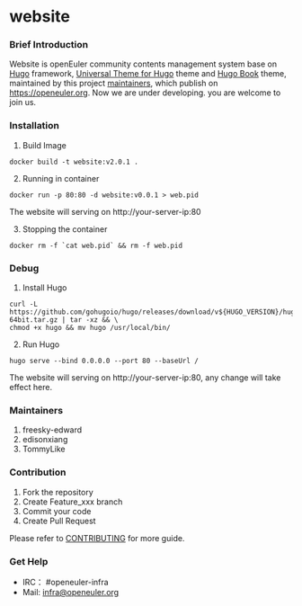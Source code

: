 # website

### Brief Introduction

Website is openEuler community contents management system base on [Hugo](https://gohugo.io/) framework, [Universal Theme for Hugo](https://github.com/devcows/hugo-universal-theme) theme and [Hugo Book](https://github.com/alex-shpak/hugo-book) theme, maintained by this project [maintainers](#Maintainers), which publish on https://openeuler.org. Now we are under developing. you are welcome to join us.

### Installation

1. Build Image

```
docker build -t website:v2.0.1 .
```

2. Running in container

```
docker run -p 80:80 -d website:v0.0.1 > web.pid
```

The website will serving on http://your-server-ip:80

3. Stopping the container

```
docker rm -f `cat web.pid` && rm -f web.pid
```

### Debug

1. Install Hugo

```
curl -L https://github.com/gohugoio/hugo/releases/download/v${HUGO_VERSION}/hugo_extended_0.56.3_Linux-64bit.tar.gz | tar -xz && \
chmod +x hugo && mv hugo /usr/local/bin/
```

2. Run Hugo

```
hugo serve --bind 0.0.0.0 --port 80 --baseUrl /
```

The website will serving on http://your-server-ip:80, any change will take effect here.

### Maintainers

1. freesky-edward
2. edisonxiang
3. TommyLike

### Contribution

1. Fork the repository
2. Create Feature_xxx branch
3. Commit your code
4. Create Pull Request

Please refer to [CONTRIBUTING](./CONTRIBUTING.md) for more guide.

### Get Help

- IRC： #openeuler-infra     
- Mail: infra@openeuler.org
